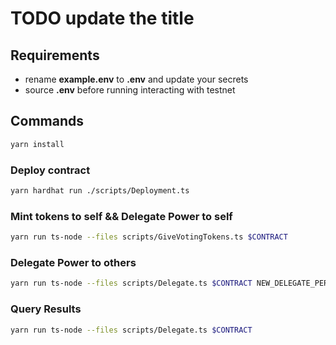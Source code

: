 # TODO update the title

## Requirements
 - rename **example.env** to **.env** and update your secrets
 - source **.env** before running interacting with testnet

## Commands

```bash
yarn install
```

### Deploy contract

```bash
yarn hardhat run ./scripts/Deployment.ts
```

### Mint tokens to self && Delegate Power to self

```bash
yarn run ts-node --files scripts/GiveVotingTokens.ts $CONTRACT 
```

### Delegate Power to others

```bash
yarn run ts-node --files scripts/Delegate.ts $CONTRACT NEW_DELEGATE_PERSON_ADDRESS
```

### Query Results

```bash
yarn run ts-node --files scripts/Delegate.ts $CONTRACT
```
